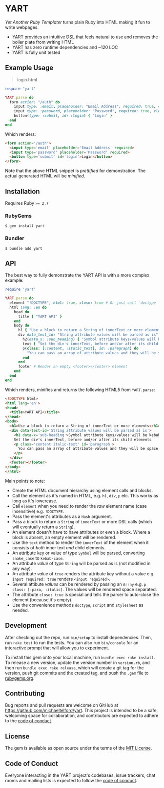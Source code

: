 # YART

*Yet Another Ruby Templater* turns plain Ruby into HTML making it fun to write webpages.

- YART provides an intuitive DSL that feels natural to use and removes the boiler plate from writing HTML
- YART has zero runtime dependencies and ~120 LOC
- YART is fully unit tested

## Example Usage

> login.html

```ruby
require "yart"

YART.parse do
  form action: "/auth" do
    input type: :email, placeholder: "Email Address", required: true, close: true
    input type: :password, placeholder: "Password", required: true, close: true
    button(type: :submit, id: :login) { "Login" }
  end
end
```

Which renders:

```html
<form action='/auth'>
  <input type='email' placeholder='Email Address' required>
  <input type='password' placeholder='Password' required>
  <button type='submit' id='login'>Login</button>
</form>
```

Note that the above HTML snippet is *prettified* for demonstration. The actual generated HTML will be *minified*.

## Installation

Requires Ruby `>= 2.7`

### RubyGems

    $ gem install yart

### Bundler

    $ bundle add yart

## API

The best way to fully demonstrate the YART API is with a more complex example:

```ruby
require 'yart'

YART.parse do
  element "!DOCTYPE", html: true, close: true # Or just call `doctype`
  html lang: :en do
    head do
      title { "YART API" }
    end
    body do
      h1 { "Use a block to return a String of innerText or more elements" }
      div data_test_id: "String attribute values will be parsed as is" do
        h2(data_x: :sub_heading) { "Symbol attribute keys/values will be kebab-cased" }
        text { "Set the div's innerText, before and/or after its child elements" }
        p(class: [:content, :italic_text], id: :paragraph) do
          "You can pass an array of attribute values and they will be space separated"
        end
      end
      footer # Render an empty <footer></footer> element
    end
  end
end
```

Which renders, minifies and returns the following HTML5 from `YART.parse`:

```html
<!DOCTYPE html>
<html lang='en'>
<head>
  <title>YART API</title>
</head>
<body>
  <h1>Use a block to return a String of innerText or more elements</h1>
  <div data-test-id='String attribute values will be parsed as is'>
    <h2 data-x='sub-heading'>Symbol attribute keys/values will be kebab-cased</h2>
    Set the div's innerText, before and/or after its child elements
    <p class='content italic-text' id='paragraph'>
      You can pass an array of attribute values and they will be space separated
    </p>
  </div>
  <footer></footer>
</body>
</html>
```

Main points to note:

- Create the HTML document hierarchy using element calls and blocks.
- Call the element as it's named in HTML, e.g. `h1`, `div`, `p` etc. This works as long as it's lowercase.
- Call `element` when you need to render the *raw* element name (case insensitive) e.g. `!DOCTYPE`.
- Pass the element's attributes as a `Hash` argument.
- Pass a block to return a `String` of `innerText` or more DSL calls (which will eventually return a `String`).
- An element doesn't have to have attributes or even a block. Where a block is absent, an empty element will be rendered.
- Use the `text` method to render the `innerText` of the element when it consists of *both* inner text *and* child elements.
- An attribute key or value of type `Symbol` will be parsed, converting `snake_case` to `kebab-case`.
- An attribute *value* of type `String` will be parsed as is (not modified in any way).
- An attribute *value* of `true` renders the attribute key without a value e.g. `input required: true` renders `<input required>`.
- Several attibute *values* can be rendered by passing an `Array` e.g. `p class: [:para, :italic]`. The values will be rendered space separated.
- The attribute `close: true` is special and tells the parser to auto-close the element (because it's empty).
- Use the convenience methods `doctype`, `script` and `stylesheet` as needed.

## Development

After checking out the repo, run `bin/setup` to install dependencies. Then, run `rake test` to run the tests. You can also run `bin/console` for an interactive prompt that will allow you to experiment.

To install this gem onto your local machine, run `bundle exec rake install`. To release a new version, update the version number in `version.rb`, and then run `bundle exec rake release`, which will create a git tag for the version, push git commits and the created tag, and push the `.gem` file to [rubygems.org](https://rubygems.org).

## Contributing

Bug reports and pull requests are welcome on GitHub at https://github.com/michaeltelford/yart. This project is intended to be a safe, welcoming space for collaboration, and contributors are expected to adhere to the [code of conduct](https://github.com/michaeltelford/yart/blob/master/CODE_OF_CONDUCT.md).

## License

The gem is available as open source under the terms of the [MIT License](https://opensource.org/licenses/MIT).

## Code of Conduct

Everyone interacting in the YART project's codebases, issue trackers, chat rooms and mailing lists is expected to follow the [code of conduct](https://github.com/michaeltelford/yart/blob/master/CODE_OF_CONDUCT.md).
